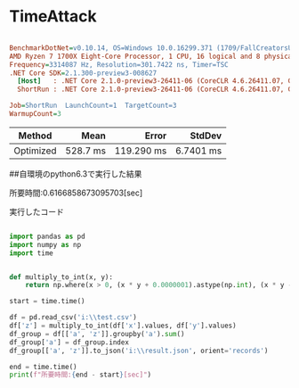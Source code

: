 # TimeAttack

``` ini

BenchmarkDotNet=v0.10.14, OS=Windows 10.0.16299.371 (1709/FallCreatorsUpdate/Redstone3)
AMD Ryzen 7 1700X Eight-Core Processor, 1 CPU, 16 logical and 8 physical cores
Frequency=3314087 Hz, Resolution=301.7422 ns, Timer=TSC
.NET Core SDK=2.1.300-preview3-008627
  [Host]   : .NET Core 2.1.0-preview3-26411-06 (CoreCLR 4.6.26411.07, CoreFX 4.6.26411.06), 64bit RyuJIT
  ShortRun : .NET Core 2.1.0-preview3-26411-06 (CoreCLR 4.6.26411.07, CoreFX 4.6.26411.06), 64bit RyuJIT

Job=ShortRun  LaunchCount=1  TargetCount=3  
WarmupCount=3  

```
|    Method |     Mean |      Error |    StdDev |
|---------- |---------:|-----------:|----------:|
| Optimized | 528.7 ms | 119.290 ms | 6.7401 ms |


##自環境のpython6.3で実行した結果

所要時間:0.6166858673095703[sec]

実行したコード

```py

import pandas as pd
import numpy as np
import time


def multiply_to_int(x, y):
    return np.where(x > 0, (x * y + 0.0000001).astype(np.int), (x * y - 0.0000001).astype(np.int))

start = time.time()

df = pd.read_csv('i:\\test.csv')
df['z'] = multiply_to_int(df['x'].values, df['y'].values)
df_group = df[['a', 'z']].groupby('a').sum()
df_group['a'] = df_group.index
df_group[['a', 'z']].to_json('i:\\result.json', orient='records')

end = time.time()
print(f"所要時間:{end - start}[sec]")

```
